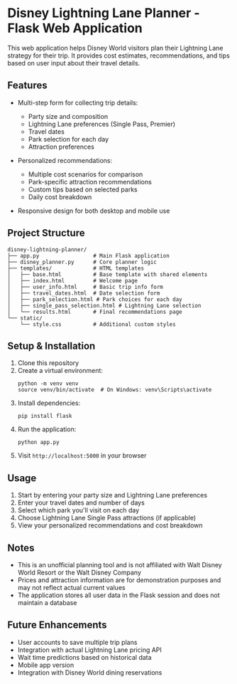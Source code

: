 # Disney Lightning Lane Planner - Flask Web Application

This web application helps Disney World visitors plan their Lightning Lane strategy for their trip. It provides cost estimates, recommendations, and tips based on user input about their travel details.

## Features

- Multi-step form for collecting trip details:
  - Party size and composition
  - Lightning Lane preferences (Single Pass, Premier)
  - Travel dates
  - Park selection for each day
  - Attraction preferences

- Personalized recommendations:
  - Multiple cost scenarios for comparison
  - Park-specific attraction recommendations
  - Custom tips based on selected parks
  - Daily cost breakdown

- Responsive design for both desktop and mobile use

## Project Structure

```
disney-lightning-planner/
├── app.py                 # Main Flask application
├── disney_planner.py      # Core planner logic
├── templates/             # HTML templates
│   ├── base.html          # Base template with shared elements
│   ├── index.html         # Welcome page
│   ├── user_info.html     # Basic trip info form
│   ├── travel_dates.html  # Date selection form
│   ├── park_selection.html # Park choices for each day
│   ├── single_pass_selection.html # Lightning Lane selection
│   └── results.html       # Final recommendations page
└── static/               
    └── style.css          # Additional custom styles
```

## Setup & Installation

1. Clone this repository
2. Create a virtual environment:
   ```
   python -m venv venv
   source venv/bin/activate  # On Windows: venv\Scripts\activate
   ```
3. Install dependencies:
   ```
   pip install flask
   ```
4. Run the application:
   ```
   python app.py
   ```
5. Visit `http://localhost:5000` in your browser

## Usage

1. Start by entering your party size and Lightning Lane preferences
2. Enter your travel dates and number of days
3. Select which park you'll visit on each day
4. Choose Lightning Lane Single Pass attractions (if applicable)
5. View your personalized recommendations and cost breakdown

## Notes

- This is an unofficial planning tool and is not affiliated with Walt Disney World Resort or the Walt Disney Company
- Prices and attraction information are for demonstration purposes and may not reflect actual current values
- The application stores all user data in the Flask session and does not maintain a database

## Future Enhancements

- User accounts to save multiple trip plans
- Integration with actual Lightning Lane pricing API
- Wait time predictions based on historical data
- Mobile app version
- Integration with Disney World dining reservations